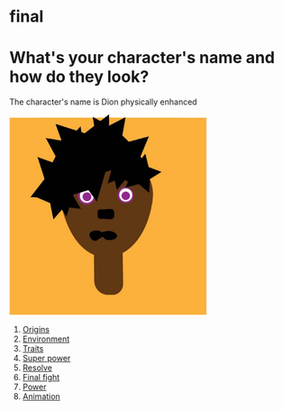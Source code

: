# final
<!DOCTYPE html>
<html>
<head>
	<title>Home page</title>
	<link rel="stylesheet" type="text/css" href="color.css">
</head>
<body>
	<h1>What's your character's name and how do they look?</h1>
	<p>The character's name is  Dion physically enhanced</p>
<img src="images/blac.jpg" alt="black" width="350px">
<br>
<ol><li><a href="page2.html">Origins</a></li>
	<li><a href="page3.html">Environment</a></li>
	<li><a href="page4.html">Traits</a></li>
	<li><a href="page5.html">Super power</a></li>
	<li><a href="dion1.html">Resolve</a></li>
	<li><a href="lastfight.html">Final fight</a></li>
	<li><a href="p5.html">Power</a></li>
	<LI><a href="character.html">Animation</a></LI>
</ol>
</body>
</html>
